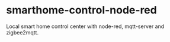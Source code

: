 # smarthome-control-node-red
Local smart home control center with node-red, mqtt-server and zigbee2mqtt.
